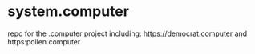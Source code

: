 # system.computer
repo for the .computer project including:  https://democrat.computer  and https:pollen.computer

